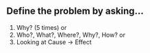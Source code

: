 ## Define the problem by asking...
1. Why? (5 times) or
2. Who?, What?, Where?, Why?, How? or
3. Looking at Cause -> Effect
